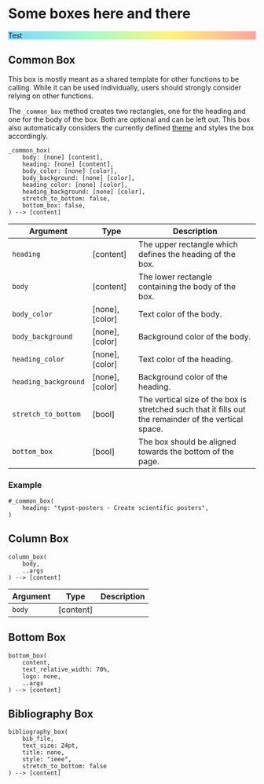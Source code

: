 # Some boxes here and there

<div style="background: linear-gradient(83deg,#7cd5ff,#a6fbca 33%,#fff37c 66%,#ffa49d)">
Test
</div>

## Common Box
This box is mostly meant as a shared template for other functions to be calling.
While it can be used individually, users should strongly consider relying on other functions.

The `_common_box` method creates two rectangles, one for the heading and one for the body of the box.
Both are optional and can be left out.
This box also automatically considers the currently defined [theme](themes) and styles the box accordingly.
```typst
_common_box(
    body: [none] [content],
	heading: [none] [content],
	body_color: [none] [color],
	body_background: [none] [color],
	heading_color: [none] [color],
	heading_background: [none] [color],
	stretch_to_bottom: false,
	bottom_box: false,
) --> [content]
```

| Argument | Type | Description |
| --- | --- | --- |
| `heading` | [content] | The upper rectangle which defines the heading of the box.
| `body` | [content] | The lower rectangle containing the body of the box. |
| `body_color` | [none],[color] | Text color of the body. |
| `body_background` | [none],[color] | Background color of the body. |
| `heading_color` | [none],[color] | Text color of the heading. |
| `heading_background` | [none],[color] | Background color of the heading. |
| `stretch_to_bottom` | [bool] | The vertical size of the box is stretched such that it fills out the remainder of the vertical space. |
| `bottom_box` | [bool] | The box should be aligned towards the bottom of the page. |

### Example
```typst
#_common_box(
    heading: "typst-posters - Create scientific posters",
)
```

## Column Box
```typst
column_box(
	body,
	..args
) --> [content]
```
| Argument | Type | Description |
| --- | --- | --- |
| `body` | [content] | 

## Bottom Box
```typst
bottom_box(
    content,
    text_relative_width: 70%,
    logo: none,
    ..args
) --> [content]
```

## Bibliography Box
```typst
bibliography_box(
    bib_file,
    text_size: 24pt,
    title: none,
    style: "ieee",
    stretch_to_bottom: false
) --> [content]
```
